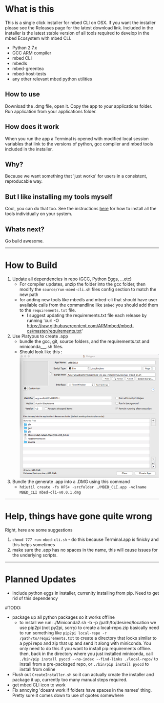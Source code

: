 # What is this
This is a single click installer for mbed CLI on OSX. If you want the installer please see the Releases page for the latest download link. 
Included in the installer is the latest stable version of all tools required to develop in the mbed Ecosystem with mbed CLI. 
- Python 2.7.x
- GCC ARM compiler 
- mbed CLI
- mbedls
- mbed-greentea
- mbed-host-tests
- any other relevant mbed python utilities

## How to use
Download the .dmg file, open it. Copy the app to your applications folder. Run application from your applications folder. 

## How does it work
When you run the app a Terminal is opened with modified local session variables that link to the versions of python, gcc compiler and mbed tools included in the installer.

## Why?
Because we want something that 'just works' for users in a consistent, reproducable way.

## But I like installing my tools myself
Cool, you can do that too. See the instructions [here](TODO) for how to install all the tools individually on your system.

## Whats next? 
Go build awesome.  


--------

# How to Build
1) Update all dependencies in repo (GCC, Python Eggs, ...etc)
	- For compiler updates, unzip the folder into the gcc folder, then modify the  `source/run-mbed-cli.sh` files config section to match the new path
	- for adding new tools like mbedls and mbed-cli that should have user available calls from the commandline like `$mbed` you should add them to the `requirements.txt` file.
		- I suggest updating the requirements.txt file each release by running 'curl -O https://raw.githubusercontent.com/ARMmbed/mbed-os/master/requirements.txt'
2) Use Platypus to create .app
	- bundle the gcc, git, source folders, and the requirements.txt and miniconda___.sh files. 
	- Should look like this : ![Platypus-Settings.png](Platypus-Settings.png)
3) Bundle the generate .app into a .DMG using this command
	- `hdiutil create -fs HFS+ -srcfolder ./MBED_CLI.app -volname MBED_CLI mbed-cli-v0.0.1.dmg `


--------
# Help, things have gone quite wrong
Right, here are some suggestions
1) `chmod 777 run-mbed-cli.sh` - do this because Terminal.app is finicky and this helps sometimes
2) make sure the .app has no spaces in the name, this will cause issues for the underlying scripts.


--------
# Planned Updates
- Include python eggs in installer, currenlty installing from pip. Need to get rid of this dependency


#TODO:
- package up all python packages so it works offline
	* to install we run: ./Miniconda2.sh -b -p /path/to/desired/location
	we use pip2pi (not py2pi, sorry) to create a local-repo.zip
	basically need to run something like `pip2pi local-repo -r /path/to/requirements.txt` to create a directory that looks similar to a pypi repo and zip that up and send it along with miniconda. You only need to do this if you want to install pip requirements offline.
	then, back in the directory where you just installed miniconda, call `./bin/pip install pyocd --no-index --find-links ./local-repo/` to install from a pre-packaged repo, or `./bin/pip install pyocd` to install from online
- Flush out `CreateInstaller.sh` so it can actually create the installer and package it up, currently too many manual steps required. 
- get mbed CLI icon to work 
- Fix annoying 'doesnt work if folders have spaces in the names' thing. Pretty sure it comes down to use of quotes somewhere
